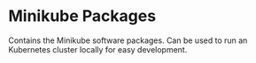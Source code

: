 # Minikube Packages

Contains the Minikube software packages. Can be used to run an Kubernetes
cluster locally for easy development.
